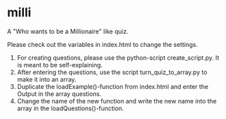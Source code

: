 # milli
A "Who wants to be a Millionaire" like quiz.

Please check out the variables in index.html to change the settings.

1. For creating questions, please use the python-script create_script.py. It is meant to be self-explaining.
2. After entering the questions, use the script turn_quiz_to_array.py to make it into an array.
3. Duplicate the loadExample()-function from index.html and enter the Output in the array questions.
4. Change the name of the new function and write the new name into the array in the loadQuestions()-function.
